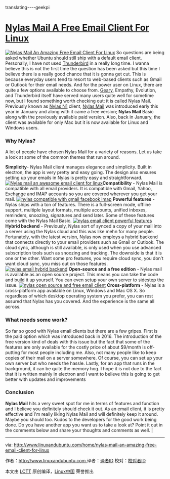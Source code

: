 translating----geekpi

# [Nylas Mail A Free Email Client For Linux][7]



 [![Nylas Mail An Amazing Free Email Client For Linux](http://www.linuxandubuntu.com/uploads/2/1/1/5/21152474/nylas-mail-review_orig.jpg)][1] ​So questions are being asked whether Ubuntu should still ship with a default email client. Personally, I have not used [Thunderbird][9] in a really long time. I wanna believe this is not the first time the question has been asked but this time I believe there is a really good chance that it is gonna get cut. This is because everyday users tend to resort to web-based clients such as Gmail or Outlook for their email needs. And for the power user on Linux, there are quite a few options available to choose from. [Geary][10], Empathy, Evolution, and Thunderbird itself have served many users quite well for sometime now, but I found something worth checking out: it is called Nylas Mail.​Previously known as [Nylas N1][11] client, [Nylas Mail][12] was introduced early this year in January and along with it came a free version; **Nylas Mail** Basic along with the previously available paid version. Also, back in January, the client was available for only Mac but it is now available for Linux and Windows users.

### Why Nylas?

​A lot of people have chosen Nylas Mail for a variety of reasons. Let us take a look at some of the common themes that run around.

**Simplicity**- Nylas Mail client manages elegance and simplicity. Built in electron, the app is very pretty and easy going. The design also ensures setting up your emails in Nylas is pretty easy and straightforward. [![Nylas mail an awesome email client for linux](http://www.linuxandubuntu.com/uploads/2/1/1/5/21152474/published/nylas-mail-an-awesome-email-client-for-linux.jpg?1499814843)][2] ​**Compatibility** - Nylas Mail is compatible with all email providers. It is compatible with Gmail, Yahoo, Exchange and IMAP accounts so you are covered wherever you get your mail. [![nylas compatible with gmail facebook imap](http://www.linuxandubuntu.com/uploads/2/1/1/5/21152474/published/nylas-compatible-with-gmail-facebook-imap.jpg?1499814928)][3] **​Powerful features** - Nylas ships with a ton of features. There is a full-screen mode, offline support, multiple layout formats, multiple accounts, unified inboxes, reminders, snoozing, signatures and send later. Some of these features come with the Nylas Mail Basic. [![nylas email client powerful features](http://www.linuxandubuntu.com/uploads/2/1/1/5/21152474/published/nylas-email-client-powerful-features.jpg?1499814992)][4] **​Hybrid backend** - Previously, Nylas sort of synced a copy of your mail into a server using the Nylas cloud and this was like mehn for many people. Fortunately, with the latest version, Nylas now employs a hybrid backend that connects directly to your email providers such as Gmail or Outlook. The cloud sync, although is still available, is only used when you use advanced subscription tools such as snoozing and tracking. The downside is that it is one or the other. Want some pro features, you require cloud sync, you don’t want cloud sync, you miss out on those features. [![nylas email hybrid backend](http://www.linuxandubuntu.com/uploads/2/1/1/5/21152474/editor/nylas-email-hybrid-backend.jpg?1499815041)][5] **​Open-source and a free edition** - Nylas mail is available as an open source project. This means you can take the code and build it up yourself. You can even setup your own server to sidestep the issue. [![nylas open source and free email client](http://www.linuxandubuntu.com/uploads/2/1/1/5/21152474/published/nylas-open-source-and-free-email-client.jpg?1499815091)][6] **Cross-platform** - Nylas is a cross-platform app available on Linux, Windows and Mac OS X. So regardless of which desktop operating system you prefer, you can rest assured that Nylas has you covered. And the experience is the same all across.

### What needs some work?

So far so good with Nylas email clients but there are a few gripes. First is the paid option which was introduced back in 2016\. The introduction of the free version kind of deals with this issue but the fact that some of the features are only available for the costly price of about $9/month is off-putting for most people including me. Also, not many people like to keep copies of their mail on a server somewhere. Of course, you can set up your own server but who needs the hassle. Lastly, for an app that runs in the background, it can be quite the memory hog. I hope it is not due to the fact that it is written mainly in electron and I want to believe this is going to get better with updates and improvements

### Conclusion

**​Nylas Mail** hits a very sweet spot for me in terms of features and function and I believe you definitely should check it out. As an email client, it is pretty effective and I'm really liking Nylas Mail and will definitely keep it around. Maybe you should too. Kudos to the developers for the good work being done. Do you have another app you want us to take a look at? Point it out in the comments below and share your thoughts and comments as well. |

--------------------------------------------------------------------------------

via: http://www.linuxandubuntu.com/home/nylas-mail-an-amazing-free-email-client-for-linux

作者：[http://www.linuxandubuntu.com ][a]
译者：[译者ID](https://github.com/译者ID)
校对：[校对者ID](https://github.com/校对者ID)

本文由 [LCTT](https://github.com/LCTT/TranslateProject) 原创编译，[Linux中国](https://linux.cn/) 荣誉推出

[a]:http://www.linuxandubuntu.com/home/nylas-mail-an-amazing-free-email-client-for-linux
[1]:http://www.linuxandubuntu.com/home/nylas-mail-an-amazing-free-email-client-for-linux
[2]:http://www.linuxandubuntu.com/uploads/2/1/1/5/21152474/nylas-mail-an-awesome-email-client-for-linux_orig.jpg
[3]:http://www.linuxandubuntu.com/uploads/2/1/1/5/21152474/nylas-compatible-with-gmail-facebook-imap_orig.jpg
[4]:http://www.linuxandubuntu.com/uploads/2/1/1/5/21152474/nylas-email-client-powerful-features_orig.jpg
[5]:http://www.linuxandubuntu.com/uploads/2/1/1/5/21152474/nylas-email-hybrid-backend_orig.jpg
[6]:http://www.linuxandubuntu.com/uploads/2/1/1/5/21152474/nylas-open-source-and-free-email-client_orig.jpg
[7]:http://www.linuxandubuntu.com/home/nylas-mail-an-amazing-free-email-client-for-linux
[8]:http://www.linuxandubuntu.com/home/nylas-mail-an-amazing-free-email-client-for-linux#comments
[9]:http://www.linuxandubuntu.com/home/thunderbird-release-with-several-bug-fixes
[10]:http://www.linuxandubuntu.com/home/geany-a-lightweight-ide-or-code-editor-for-programmers
[11]:http://www.linuxandubuntu.com/home/nylas-n1-a-premium-email-client-for-linux
[12]:https://www.nylas.com/nylas-mail/
